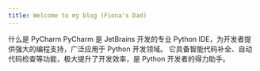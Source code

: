 ```yaml
---
title: Welcome to my blog (Fiona's Dad)
---
```


什么是 PyCharm
PyCharm 是 JetBrains 开发的专业 Python IDE，为开发者提供强大的编程支持，广泛应用于 Python 开发领域。
它具备智能代码补全、自动代码检查等功能，极大提升了开发效率，是 Python 开发者的得力助手。
